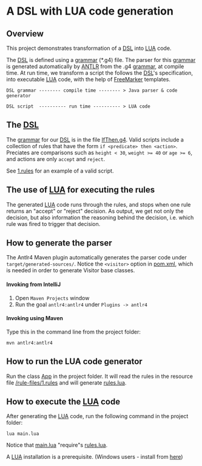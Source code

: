 # A DSL with LUA code generation
 
## Overview

This project demonstrates transformation of a [DSL](https://en.wikipedia.org/wiki/Domain-specific_language) 
into [LUA](https://www.lua.org/) code.

The [DSL](https://en.wikipedia.org/wiki/Domain-specific_language) is defined using a 
[grammar](https://github.com/antlr/antlr4/blob/master/doc/grammars.md) (*.g4) file. 
The parser for this [grammar](https://github.com/antlr/antlr4/blob/master/doc/grammars.md) 
is generated automatically by [ANTLR](https://github.com/antlr/antlr4) from 
the .g4 [grammar](https://github.com/antlr/antlr4/blob/master/doc/grammars.md), 
at compile time. At run time, we transform a script the follows the
[DSL](https://en.wikipedia.org/wiki/Domain-specific_language)'s specification, 
into executable [LUA](https://www.lua.org/) code, with the help of
[FreeMarker](http://freemarker.org/) templates.

    DSL grammar -------- compile time -------- > Java parser & code generator

    DSL script  ---------- run time ---------- > LUA code 

## The [DSL](https://en.wikipedia.org/wiki/Domain-specific_language)

The [grammar](https://github.com/antlr/antlr4/blob/master/doc/grammars.md) for our 
[DSL](https://en.wikipedia.org/wiki/Domain-specific_language) 
is in the file [IfThen.g4](src/main/antlr4/com/github/adilevin/IfThen.g4).
Valid scripts include a collection of rules that have the form `if <predicate> then <action>`.
Preciates are comparisons such as `height < 30`, `weight >= 40` or `age >= 6`, 
and actions are only `accept` and `reject`.

See [1.rules](src/main/resources/rule-files/1.rules) for an example of a valid script.

## The use of [LUA](https://www.lua.org/) for executing the rules

The generated [LUA](https://www.lua.org/) code runs through the rules, and stops when one rule returns
an "accept" or "reject" decision. As output, we get not only the decision, but also information the
reasoning behind the decision, i.e. which rule was fired to trigger that decision. 

## How to generate the parser

The Antlr4 Maven plugin automatically generates the parser code under `target/generated-sources/`. 
Notice the `<visitor>` option in [pom.xml](pom.xml), which is needed in order to generate Visitor base classes.   

#### Invoking from IntelliJ

1. Open `Maven Projects` window
2. Run the goal `antlr4:antlr4` under `Plugins -> antlr4`

#### Invoking using Maven

Type this in the command line from the project folder:

    mvn antlr4:antlr4
    
## How to run the LUA code generator

Run the class [App](src/main/java/com/github/adilevin/App.java) in the project folder. It will read the rules in the resource file [/rule-files/1.rules](src/main/resources/rule-files/1.rules) 
and will generate [rules.lua](rules.lua).

## How to execute the [LUA](https://www.lua.org/) code

After generating the [LUA](https://www.lua.org/) code, run the following command in the project folder:

    lua main.lua
    
Notice that [main.lua](main.lua) "require"s [rules.lua](rules.lua).

A [LUA](https://www.lua.org/) installation is a prerequisite.
(Windows users - install from [here](https://github.com/rjpcomputing/luaforwindows/releases)) 